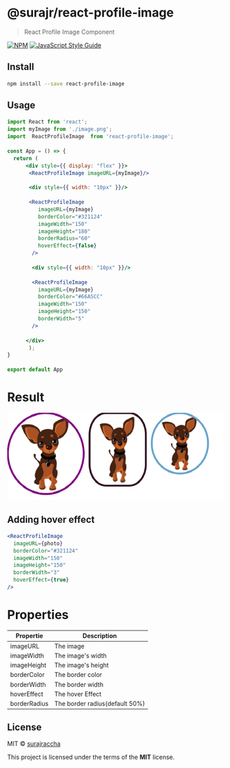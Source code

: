 # @surajr/react-profile-image

> React Profile Image Component

[![NPM](https://img.shields.io/npm/v/@surajr/react-profile-image.svg)](https://www.npmjs.com/package/@surajr/react-profile-image) [![JavaScript Style Guide](https://img.shields.io/badge/code_style-standard-brightgreen.svg)](https://standardjs.com)

## Install

```bash
npm install --save react-profile-image
```

## Usage

```jsx
import React from 'react';
import myImage from './image.png';
import  ReactProfileImage  from 'react-profile-image';

const App = () => {
  return (
      <div style={{ display: "flex" }}>
       <ReactProfileImage imageURL={myImage}/>

       <div style={{ width: "10px" }}/>
        
       <ReactProfileImage
          imageURL={myImage}
          borderColor="#321124"
          imageWidth="150"
          imageHeight="180"
          borderRadius="60"
          hoverEffect={false}
        />

        <div style={{ width: "10px" }}/>

        <ReactProfileImage
          imageURL={myImage}
          borderColor="#66A5CC"
          imageWidth="150"
          imageHeight="150"
          borderWidth="5"
        />

      </div>
       );
}

export default App
```

# Result

<img src="./result-example.png" alt="Result"/>

## Adding hover effect

```jsx
<ReactProfileImage
  imageURL={photo}
  borderColor="#321124"
  imageWidth="150"
  imageHeight="150"
  borderWidth="3"
  hoverEffect={true}
/>
```

# Properties

| Propertie    | Description                    |
| ------------ | ------------------------------ |
| imageURL     | The image                      |
| imageWidth   | The image's width              |
| imageHeight  | The image's height             |
| borderColor  | The border color               |
| borderWidth  | The border width               |
| hoverEffect  | The hover Effect               |
| borderRadius | The border radius(default 50%) |

## License

MIT © [surajraccha](https://github.com/surajraccha)

This project is licensed under the terms of the **MIT** license.